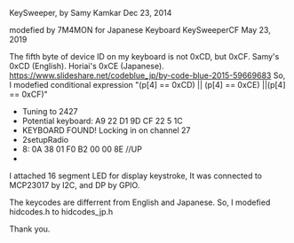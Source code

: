  KeySweeper, by Samy Kamkar
 Dec 23, 2014

 modefied by 7M4MON for Japanese Keyboard
 KeySweeperCF
 May 23, 2019

 The fifth byte of device ID on my keyboard is not 0xCD, but 0xCF.
 Samy's 0xCD (English).
 Horiai's 0xCE (Japanese).   https://www.slideshare.net/codeblue_jp/by-code-blue-2015-59669683
 So, I modefied conditional expression "(p[4] == 0xCD) || (p[4] == 0xCE) ||(p[4] == 0xCF)"

 * Tuning to 2427
 * Potential keyboard: A9 22 D1 9D CF 22 5 1C 
 * KEYBOARD FOUND! Locking in on channel 27
 * 2setupRadio
 *    8: 0A 38  01 F0  B2 00  00 8E          //UP
 * 

 I attached 16 segment LED for display keystroke, 
 It was connected to MCP23017 by I2C, and DP by GPIO.   

 The keycodes are differrent from English and Japanese.
 So, I modefied hidcodes.h to hidcodes_jp.h

 Thank you.
